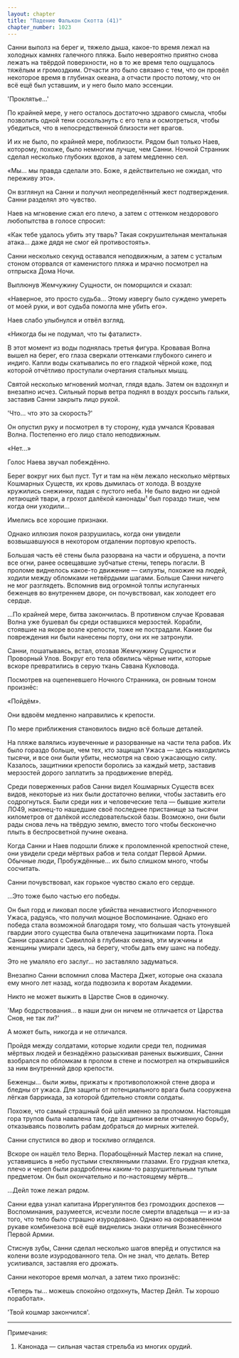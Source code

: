 ```yaml
---
layout: chapter
title: "Падение Фалькон Скотта (41)"
chapter_number: 1023
---
```


Санни выполз на берег и, тяжело дыша, какое-то время лежал на холодных камнях галечного пляжа. Было невероятно приятно снова лежать на твёрдой поверхности, но в то же время тело ощущалось тяжёлым и громоздким. Отчасти это было связано с тем, что он провёл некоторое время в глубинах океана, а отчасти просто потому, что он всё ещё был уставшим, и у него было мало эссенции.

'Проклятье...'

По крайней мере, у него осталось достаточно здравого смысла, чтобы позволить одной тени соскользнуть с его тела и осмотреться, чтобы убедиться, что в непосредственной близости нет врагов.

И их не было, по крайней мере, поблизости. Рядом был только Наев, которому, похоже, было немногим лучше, чем Санни. Ночной Странник сделал несколько глубоких вдохов, а затем медленно сел.

«Мы... мы правда сделали это. Боже, я действительно не ожидал, что переживу это».

Он взглянул на Санни и получил неопределённый жест подтверждения. Санни разделял это чувство.

Наев на мгновение сжал его плечо, а затем с оттенком нездорового любопытства в голосе спросил:

«Как тебе удалось убить эту тварь? Такая сокрушительная ментальная атака... даже дядя не смог ей противостоять».

Санни несколько секунд оставался неподвижным, а затем с усталым стоном оторвался от каменистого пляжа и мрачно посмотрел на отпрыска Дома Ночи.

Выплюнув Жемчужину Сущности, он поморщился и сказал:

«Наверное, это просто судьба... Этому извергу было суждено умереть от моей руки, и вот судьба помогла мне убить его».

Наев слабо улыбнулся и отвёл взгляд.

«Никогда бы не подумал, что ты фаталист».

В этот момент из воды поднялась третья фигура. Кровавая Волна вышел на берег, его глаза сверкали оттенками глубокого синего и индиго. Капли воды скатывались по его гладкой чёрной коже, под которой отчётливо проступали очертания стальных мышц.

Святой несколько мгновений молчал, глядя вдаль. Затем он вздохнул и внезапно исчез. Сильный порыв ветра поднял в воздух россыпь гальки, заставив Санни закрыть лицо рукой.

'Что... что это за скорость?'

Он опустил руку и посмотрел в ту сторону, куда умчался Кровавая Волна. Постепенно его лицо стало неподвижным.

«Нет...»

Голос Наева звучал побеждённо.

Берег вокруг них был пуст. Тут и там на нём лежало несколько мёртвых Кошмарных Существ, их кровь дымилась от холода. В воздухе кружились снежинки, падая с пустого неба. Не было видно ни одной летающей твари, а грохот далёкой канонады¹ был гораздо тише, чем когда они уходили...

Имелись все хорошие признаки.

Однако иллюзия покоя разрушилась, когда они увидели возвышавшуюся в некотором отдалении портовую крепость.

Большая часть её стены была разорвана на части и обрушена, а почти все огни, ранее освещавшие зубчатые стены, теперь погасли. В проломе виднелось какое-то движение — силуэты, похожие на людей, ходили между обломками нетвёрдыми шагами. Больше Санни ничего не мог разглядеть. Вспомнив вид огромной толпы испуганных беженцев во внутреннем дворе, он почувствовал, как холодеет его сердце.

...По крайней мере, битва закончилась. В противном случае Кровавая Волна уже бушевал бы среди оставшихся мерзостей. Корабли, стоявшие на якоре возле крепости, тоже не пострадали. Какие бы повреждения ни были нанесены порту, они их не затронули.

Санни, пошатываясь, встал, отозвав Жемчужину Сущности и Проворный Улов. Вокруг его тела обвились чёрные нити, которые вскоре превратились в серую ткань Савана Кукловода.

Посмотрев на оцепеневшего Ночного Странника, он ровным тоном произнёс:

«Пойдём».

Они вдвоём медленно направились к крепости.

По мере приближения становилось видно всё больше деталей.

На пляже валялись изувеченные и разорванные на части тела рабов. Их было гораздо больше, чем тех, кто защищал Ужаса — здесь находились тысячи, и все они были убиты, несмотря на свою ужасающую силу. Казалось, защитники крепости боролись за каждый метр, заставив мерзостей дорого заплатить за продвижение вперёд.

Среди поверженных рабов Санни видел Кошмарных Существ всех видов, некоторые из них были достаточно велики, чтобы заставить его содрогнуться. Были среди них и человеческие тела — бывшие жители ЛО49, наконец-то нашедшие своё последнее пристанище за тысячи километров от далёкой исследовательской базы. Возможно, они были рады снова лечь на твёрдую землю, вместо того чтобы бесконечно плыть в беспросветной пучине океана.

Когда Санни и Наев подошли ближе к проломленной крепостной стене, они увидели среди мёртвых рабов и тела солдат Первой Армии. Обычные люди, Пробуждённые... их было слишком много, чтобы сосчитать.

Санни почувствовал, как горькое чувство сжало его сердце.

...Это тоже было частью его победы.

Он был горд и ликовал после убийства ненавистного Испорченного Ужаса, радуясь, что получил мощное Воспоминание. Однако его победа стала возможной благодаря тому, что большая часть утонувшей гвардии этого существа была отвлечена защитниками порта. Пока Санни сражался с Сивиллой в глубинах океана, эти мужчины и женщины умирали здесь, на берегу, чтобы дать ему шанс на победу.

Это не умаляло его заслуг... но заставляло задуматься.

Внезапно Санни вспомнил слова Мастера Джет, которые она сказала ему много лет назад, когда подвозила к воротам Академии.

Никто не может выжить в Царстве Снов в одиночку.

'Мир бодрствования... в наши дни он ничем не отличается от Царства Снов, не так ли?'

А может быть, никогда и не отличался.

Пройдя между солдатами, которые ходили среди тел, поднимая мёртвых людей и безнадёжно разыскивая раненых выживших, Санни взобрался по обломкам в пролом в стене и посмотрел на открывшийся за ним внутренний двор крепости.

Беженцы... были живы, прижаты к противоположной стене двора и бледны от ужаса. Для защиты от потенциального врага была сооружена лёгкая баррикада, за которой бдительно стояли солдаты.

Похоже, что самый страшный бой шёл именно за проломом. Настоящая гора трупов была навалена там, где защитники вели отчаянную борьбу, отказываясь позволить рабам добраться до мирных жителей.

Санни спустился во двор и тоскливо огляделся.

Вскоре он нашёл тело Верна. Порабощённый Мастер лежал на спине, уставившись в небо пустыми стеклянными глазами. Его грудная клетка, плечо и череп были раздроблены каким-то разрушительным тупым предметом. Он был окончательно и по-настоящему мёртв...

...Дейл тоже лежал рядом.

Санни едва узнал капитана Иррегулянтов без громоздких доспехов — Воспоминания, разумеется, исчезли после смерти владельца — и из-за того, что тело было страшно изуродовано. Однако на окровавленном рукаве комбинезона всё ещё виднелись знаки отличия Вознесённого Первой Армии.

Стиснув зубы, Санни сделал несколько шагов вперёд и опустился на колени возле изуродованного тела. Он не знал, что делать. Ветер усиливался, заставляя его дрожать.

Санни некоторое время молчал, а затем тихо произнёс:

«Теперь ты... можешь спокойно отдохнуть, Мастер Дейл. Ты хорошо поработал».

'Твой кошмар закончился'.

***

Примечания:

1. Канонада — сильная частая стрельба из многих орудий.